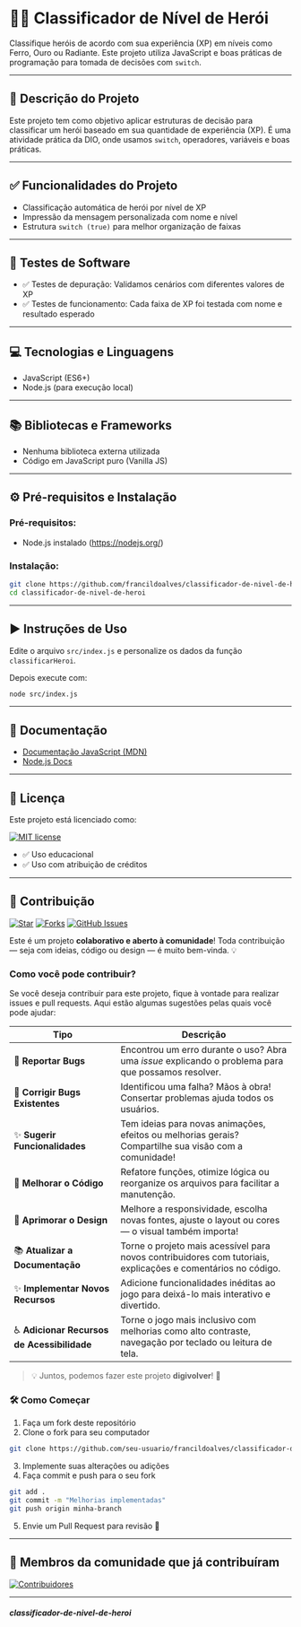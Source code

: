 # 🦸‍♂️ Classificador de Nível de Herói

Classifique heróis de acordo com sua experiência (XP) em níveis como Ferro, Ouro ou Radiante. Este projeto utiliza JavaScript e boas práticas de programação para tomada de decisões com `switch`.

---

## 🧾 Descrição do Projeto

Este projeto tem como objetivo aplicar estruturas de decisão para classificar um herói baseado em sua quantidade de experiência (XP). É uma atividade prática da DIO, onde usamos `switch`, operadores, variáveis e boas práticas.

---

## ✅ Funcionalidades do Projeto

- Classificação automática de herói por nível de XP
- Impressão da mensagem personalizada com nome e nível
- Estrutura `switch (true)` para melhor organização de faixas

---

## 🧪 Testes de Software

- ✅ Testes de depuração: Validamos cenários com diferentes valores de XP
- ✅ Testes de funcionamento: Cada faixa de XP foi testada com nome e resultado esperado

---

## 💻 Tecnologias e Linguagens

- JavaScript (ES6+)
- Node.js (para execução local)

---

## 📚 Bibliotecas e Frameworks

- Nenhuma biblioteca externa utilizada
- Código em JavaScript puro (Vanilla JS)

---

## ⚙️ Pré-requisitos e Instalação

### Pré-requisitos:
- Node.js instalado (https://nodejs.org/)

### Instalação:
```bash
git clone https://github.com/francildoalves/classificador-de-nivel-de-heroi.git
cd classificador-de-nivel-de-heroi
```

---

## ▶️ Instruções de Uso

Edite o arquivo `src/index.js` e personalize os dados da função `classificarHeroi`.

Depois execute com:

```bash
node src/index.js
```

---

## 📖 Documentação

- [Documentação JavaScript (MDN)](https://developer.mozilla.org/pt-BR/docs/Web/JavaScript)
- [Node.js Docs](https://nodejs.org/en/docs/)

---

## 📄 Licença

Este projeto está licenciado como: 

[![MIT license](https://img.shields.io/badge/License-MIT-blue.svg)](https://lbesson.mit-license.org/)
- ✅ Uso educacional
- ✅ Uso com atribuição de créditos

---

## 🤝 Contribuição

[![Star](https://img.shields.io/github/stars/francildoalves/classificador-de-nivel-de-heroi=social)](https://github.com/francildoalves/classificador-de-nivel-de-heroi/stargazers)
[![Forks](https://img.shields.io/github/forks/francildoalves/classificador-de-nivel-de-heroi?style=social)](https://github.com/francildoalves/classificador-de-nivel-de-heroi/forks)
[![GitHub Issues](https://img.shields.io/github/issues/francildoalves/classificador-de-nivel-de-heroi?style=social)](https://github.com/francildoalves/classificador-de-nivel-de-heroi/issues/)

Este é um projeto **colaborativo e aberto à comunidade**! Toda contribuição — seja com ideias, código ou design — é muito bem-vinda. 💡

### Como você pode contribuir?
Se você deseja contribuir para este projeto, fique à vontade para realizar issues e pull requests. Aqui estão algumas sugestões pelas quais você pode ajudar:

| Tipo | Descrição |
|------|-----------|
| 🐞 **Reportar Bugs** | Encontrou um erro durante o uso? Abra uma *issue* explicando o problema para que possamos resolver. |
| 🐛 **Corrigir Bugs Existentes** | Identificou uma falha? Mãos à obra! Consertar problemas ajuda todos os usuários. |
| ✨ **Sugerir Funcionalidades** | Tem ideias para novas animações, efeitos ou melhorias gerais? Compartilhe sua visão com a comunidade! |
| 🧹 **Melhorar o Código** | Refatore funções, otimize lógica ou reorganize os arquivos para facilitar a manutenção. |
| 🎨 **Aprimorar o Design** | Melhore a responsividade, escolha novas fontes, ajuste o layout ou cores — o visual também importa! |
| 📚 **Atualizar a Documentação** | Torne o projeto mais acessível para novos contribuidores com tutoriais, explicações e comentários no código. |
| ✨ **Implementar Novos Recursos** | Adicione funcionalidades inéditas ao jogo para deixá-lo mais interativo e divertido. |
| ♿ **Adicionar Recursos de Acessibilidade** | Torne o jogo mais inclusivo com melhorias como alto contraste, navegação por teclado ou leitura de tela. |


> 💡 Juntos, podemos fazer este projeto **digivolver**! 💪

### 🛠️ Como Começar

1. Faça um fork deste repositório
2. Clone o fork para seu computador
```bash
git clone https://github.com/seu-usuario/francildoalves/classificador-de-nivel-de-heroi.git
```
3. Implemente suas alterações ou adições
4. Faça commit e push para o seu fork
```bash
git add .
git commit -m "Melhorias implementadas"
git push origin minha-branch
```
5. Envie um Pull Request para revisão 🚀


---

## 👥 Membros da comunidade que já contribuíram

[![Contribuidores](https://contrib.rocks/image?repo=francildoalves/classificador-de-nivel-de-heroi)](https://github.com/francildoalves/classificador-de-nivel-de-heroi/graphs/contributors)

---
##### classificador-de-nivel-de-heroi
